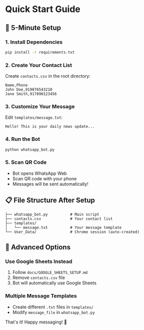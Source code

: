 # Quick Start Guide

## 🚀 5-Minute Setup

### 1. Install Dependencies
```bash
pip install -r requirements.txt
```

### 2. Create Your Contact List
Create `contacts.csv` in the root directory:
```csv
Name,Phone
John Doe,919876543210
Jane Smith,917890123456
```

### 3. Customize Your Message
Edit `templates/message.txt`:
```
Hello! This is your daily news update...
```

### 4. Run the Bot
```bash
python whatsapp_bot.py
```

### 5. Scan QR Code
- Bot opens WhatsApp Web
- Scan QR code with your phone
- Messages will be sent automatically!

## 📋 File Structure After Setup
```
├── whatsapp_bot.py          # Main script
├── contacts.csv             # Your contact list
├── templates/
│   └── message.txt          # Your message template
└── User_Data/               # Chrome session (auto-created)
```

## 🔧 Advanced Options

### Use Google Sheets Instead
1. Follow `docs/GOOGLE_SHEETS_SETUP.md`
2. Remove `contacts.csv` file
3. Bot will automatically use Google Sheets

### Multiple Message Templates
- Create different `.txt` files in `templates/`
- Modify `message_file` in `whatsapp_bot.py`

That's it! Happy messaging! 🎉
